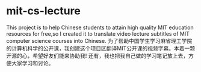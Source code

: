# mit-cs-lecture
This project is to help Chinese students to attain high quality MIT education resources for free,so I created it to translate video lecture subtitles of MIT computer science courses into Chinese.
为了帮助中国学生学习麻省理工学院的计算机科学的公开课，我创建这个项目区翻译MIT公开课的视频字幕。本着一颗开源的心，希望好友们能来协助我!
还有，我也把我自己做的学习笔记放上去，方便大家学习和讨论。